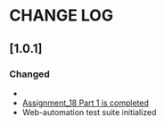 # CHANGE LOG

## [1.0.1]

### Changed
- []()
- [Assignment_18 Part 1 is completed](https://inaracademygroup3.atlassian.net/browse/SCRUM-83?atlOrigin=eyJpIjoiZjU0ZjliZDVhNGVhNDg5NWE3NWJkMWJjMDE3ODM4NWQiLCJwIjoiaiJ9)
- Web-automation test suite initialized

[groupId]: org.inar
[artifactId]: inar.webAutomation
[version]: 1.0.1